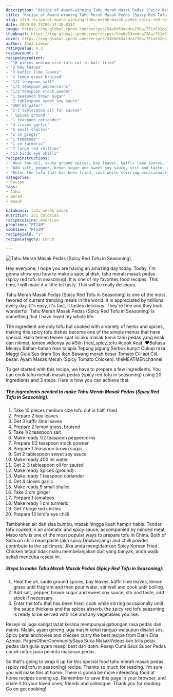 ```yaml
---
description: "Recipe of Award-winning Tahu Merah Masak Pedas (Spicy Red Tofu in Seasoning)"
title: "Recipe of Award-winning Tahu Merah Masak Pedas (Spicy Red Tofu in Seasoning)"
slug: 1119-recipe-of-award-winning-tahu-merah-masak-pedas-spicy-red-tofu-in-seasoning
date: 2020-09-25T06:17:16.831Z
image: https://img-global.cpcdn.com/recipes/54e8d63aedca738a/751x532cq70/tahu-merah-masak-pedas-spicy-red-tofu-in-seasoning-recipe-main-photo.jpg
thumbnail: https://img-global.cpcdn.com/recipes/54e8d63aedca738a/751x532cq70/tahu-merah-masak-pedas-spicy-red-tofu-in-seasoning-recipe-main-photo.jpg
cover: https://img-global.cpcdn.com/recipes/54e8d63aedca738a/751x532cq70/tahu-merah-masak-pedas-spicy-red-tofu-in-seasoning-recipe-main-photo.jpg
author: Inez Lawson
ratingvalue: 4.3
reviewcount: 8
recipeingredient:
- "10 pieces medium size tofu cut in half fried"
- "2 bay leaves"
- "3 kaffir lime leaves"
- "2 lemon grass bruised"
- "1/2 teaspoon salt"
- "1/2 teaspoon peppercorns"
- "1/2 teaspoon stock powder"
- "1 teaspoon brown sugar"
- "2 tablespoon sweet soy sauce"
- "400 ml water"
- "2-3 tablespoon oil for sauted"
- " Spices ground "
- "1 teaspoon coriander"
- "4 cloves garlic"
- "5 small shallot"
- "2 cm ginger"
- "1 tomatoes"
- "1 cm turmeric"
- "7 large red chillies"
- "13 birds eye chilli"
recipeinstructions:
- "Heat the oil, saute ground spices, bay leaves, kaffir lime leaves, lemon grass until fragrant and then pour water, stir well and cook until boiling."
- "Add salt, pepper, brown sugar and sweet soy sauce, stir and taste, add stock if necessary."
- "Enter the tofu that has been fried, cook while stirring occasionally until the sauce thickens and the spices absorb, the spicy red tofu seasoning is ready to be served with rice and any vegetables you like."
categories:
- Recipe
tags:
- tahu
- merah
- masak

katakunci: tahu merah masak 
nutrition: 221 calories
recipecuisine: American
preptime: "PT24M"
cooktime: "PT53M"
recipeyield: "1"
recipecategory: Lunch

---
```



![Tahu Merah Masak Pedas (Spicy Red Tofu in Seasoning)](https://img-global.cpcdn.com/recipes/54e8d63aedca738a/751x532cq70/tahu-merah-masak-pedas-spicy-red-tofu-in-seasoning-recipe-main-photo.jpg)

Hey everyone, I hope you are having an amazing day today. Today, I'm gonna show you how to make a special dish, tahu merah masak pedas (spicy red tofu in seasoning). It is one of my favorites food recipes. This time, I will make it a little bit tasty. This will be really delicious.

Tahu Merah Masak Pedas (Spicy Red Tofu in Seasoning) is one of the most favored of current trending meals in the world. It is appreciated by millions every day. It's easy, it's fast, it tastes delicious. They're fine and they look wonderful. Tahu Merah Masak Pedas (Spicy Red Tofu in Seasoning) is something that I have loved my whole life.

The ingredient are only tofu but cooked with a variety of herbs and spices, making this spicy tofu dishes become one of the simple menus that have special. Hallo temen temen saat ini aku masak tumis tahu pedas yang enak dan nikmat, tonton vidionya ya #Stir-fried_spicy_tofu #cook #eat. ❤️Bahasa Melayu Bahan-bahan Ikan talapia Tepung jagung Serbuk kunyit Cukup rasa Maggi Gula Sos tiram Sos ikan Bawang merah besar Tomato Cili api Cili besar. Ayam Masak Merah (Spicy Tomato Chicken). theMEATMENchannel.


To get started with this recipe, we have to prepare a few ingredients. You can cook tahu merah masak pedas (spicy red tofu in seasoning) using 20 ingredients and 3 steps. Here is how you can achieve that.

<!--inarticleads1-->

##### The ingredients needed to make Tahu Merah Masak Pedas (Spicy Red Tofu in Seasoning):

1. Take 10 pieces medium size tofu cut in half, fried
1. Prepare 2 bay leaves
1. Get 3 kaffir lime leaves
1. Prepare 2 lemon grass, bruised
1. Take 1/2 teaspoon salt
1. Make ready 1/2 teaspoon peppercorns
1. Prepare 1/2 teaspoon stock powder
1. Prepare 1 teaspoon brown sugar
1. Get 2 tablespoon sweet soy sauce
1. Make ready 400 ml water
1. Get 2-3 tablespoon oil for sauted
1. Make ready  Spices (ground) :
1. Make ready 1 teaspoon coriander
1. Get 4 cloves garlic
1. Make ready 5 small shallot
1. Take 2 cm ginger
1. Prepare 1 tomatoes
1. Make ready 1 cm turmeric
1. Get 7 large red chillies
1. Prepare 13 bird&#39;s eye chilli


Tambahkan air dan sisa bumbu, masak hingga kuah hampir habis. Tender tofu cooked in an aromatic and spicy sauce, accompanied by minced meat, Mapo tofu is one of the most popular ways to prepare tofu in China. Both of Sichuan chilli bean paste (aka spicy Doubanjiang) and chilli powder contribute to the spiciness. Jika anda mengidamkan Spicy Korean Fried Chicken tetapi tidak mahu membelanjakan duit yang banyak, anda wajib sekali mencuba resepi ini. 

<!--inarticleads2-->

##### Steps to make Tahu Merah Masak Pedas (Spicy Red Tofu in Seasoning):

1. Heat the oil, saute ground spices, bay leaves, kaffir lime leaves, lemon grass until fragrant and then pour water, stir well and cook until boiling.
1. Add salt, pepper, brown sugar and sweet soy sauce, stir and taste, add stock if necessary.
1. Enter the tofu that has been fried, cook while stirring occasionally until the sauce thickens and the spices absorb, the spicy red tofu seasoning is ready to be served with rice and any vegetables you like.


Resepi ini juga sangat lazat kerana mempunyai gabungan rasa pedas dan manis. Malah, ayam goreng juga masih kekal rangup walaupun disalut sos. Spicy petai anchovies and chicken curry the best recipe from Datin Eina Azman. PagesOtherCommunitySaya Suka MasakVideosIkan bilis petai pedas dan gulai ayam resepi best dari datin. Resep Cumi Saus Super Pedas cocok untuk para pecinta makanan pedas. 

So that's going to wrap it up for this special food tahu merah masak pedas (spicy red tofu in seasoning) recipe. Thanks so much for reading. I'm sure you will make this at home. There is gonna be more interesting food at home recipes coming up. Remember to save this page in your browser, and share it to your loved ones, friends and colleague. Thank you for reading. Go on get cooking!
